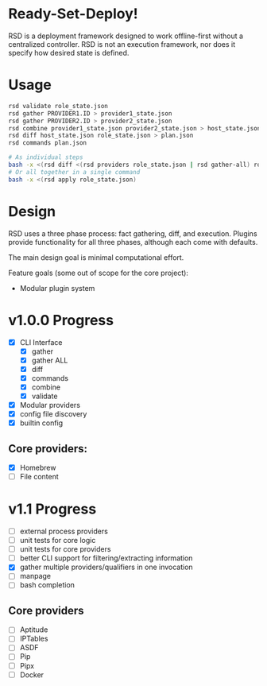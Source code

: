 # Ready-Set-Deploy!

RSD is a deployment framework designed to work offline-first without a centralized controller.
RSD is not an execution framework, nor does it specify how desired state is defined.

# Usage

```bash
rsd validate role_state.json
rsd gather PROVIDER1.ID > provider1_state.json
rsd gather PROVIDER2.ID > provider2_state.json
rsd combine provider1_state.json provider2_state.json > host_state.json
rsd diff host_state.json role_state.json > plan.json
rsd commands plan.json

# As individual steps
bash -x <(rsd diff <(rsd providers role_state.json | rsd gather-all) role_state.json | rsd commands -)
# Or all together in a single command
bash -x <(rsd apply role_state.json)
```

# Design

RSD uses a three phase process: fact gathering, diff, and execution.
Plugins provide functionality for all three phases, although each come with defaults.

The main design goal is minimal computational effort.

Feature goals (some out of scope for the core project):

* Modular plugin system

# v1.0.0 Progress

- [x] CLI Interface
    - [x] gather
    - [x] gather ALL
    - [x] diff
    - [x] commands
    - [x] combine
    - [x] validate
- [x] Modular providers
- [x] config file discovery
- [x] builtin config

## Core providers:

- [x] Homebrew
- [ ] File content

# v1.1 Progress

- [ ] external process providers
- [ ] unit tests for core logic
- [ ] unit tests for core providers
- [ ] better CLI support for filtering/extracting information
- [x] gather multiple providers/qualifiers in one invocation
- [ ] manpage
- [ ] bash completion

## Core providers

- [ ] Aptitude
- [ ] IPTables
- [ ] ASDF
- [ ] Pip
- [ ] Pipx
- [ ] Docker
